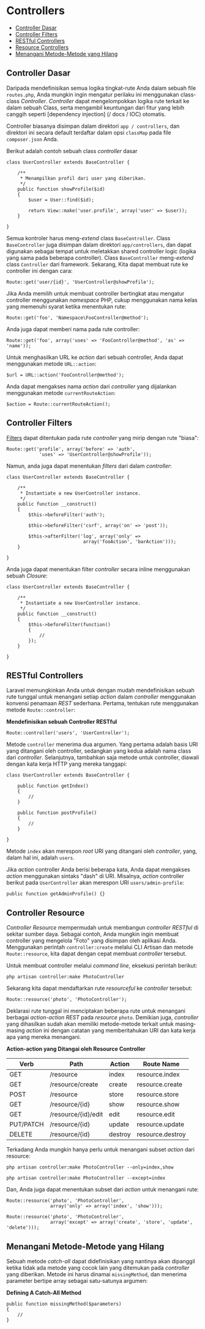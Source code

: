 # Controllers

- [Controller Dasar](#basic-controllers)
- [Controller Filters](#controller-filters)
- [RESTful Controllers](#restful-controllers)
- [Resource Controllers](#resource-controllers)
- [Menangani Metode-Metode yang Hilang](#handling-missing-methods)

<a name="basic-controllers"></a>
## Controller Dasar

Daripada mendefinisikan semua logika tingkat-rute Anda dalam sebuah file `routes.php`, Anda mungkin ingin mengatur perilaku ini menggunakan class-class *Controller*. *Controller* dapat mengelompokkan logika rute terkait ke dalam sebuah Class, serta mengambil keuntungan dari fitur yang lebih canggih seperti [dependency injection] (/ docs / IOC) otomatis.

Controller biasanya disimpan dalam direktori `app / controllers`, dan direktori ini secara default terdaftar dalam opsi `classMap` pada file `composer.json` Anda.

Berikut adalah contoh sebuah class *controller* dasar

	class UserController extends BaseController {

		/**
		 * Menampilkan profil dari user yang diberikan.
		 */
		public function showProfile($id)
		{
			$user = User::find($id);

			return View::make('user.profile', array('user' => $user));
		}

	}

Semua kontroler harus meng-*extend* class `BaseController`. Class `BaseController` juga disimpan dalam direktori `app/controllers`, dan dapat digunakan sebagai tempat untuk meletakkan shared controller logic (logika yang sama pada beberapa controller). Class `BaseController` meng-*extend* class `Controller` dari framework. Sekarang, Kita dapat membuat rute ke controller ini dengan cara:

	Route::get('user/{id}', 'UserController@showProfile');

Jika Anda memilih untuk membuat controller bertingkat atau mengatur controller menggunakan *namespace* PHP, cukup menggunakan nama kelas yang memenuhi syarat ketika menentukan rute:

	Route::get('foo', 'Namespace\FooController@method');

Anda juga dapat memberi nama pada rute controller:

	Route::get('foo', array('uses' => 'FooController@method', 'as' => 'name'));

Untuk menghasilkan URL ke *action* dari sebuah controller, Anda dapat menggunakan metode `URL::action`:

	$url = URL::action('FooController@method');

Anda dapat mengakses nama *action* dari *controller* yang dijalankan menggunakan metode `currentRouteAction`:

	$action = Route::currentRouteAction();

<a name="controller-filters"></a>
## Controller Filters

[Filters](/docs/routing#route-filters) dapat ditentukan pada rute *controller* yang mirip dengan rute "biasa":

	Route::get('profile', array('before' => 'auth',
				'uses' => 'UserController@showProfile'));

Namun, anda juga dapat menentukan *filters* dari dalam *controller*:

	class UserController extends BaseController {

		/**
		 * Instantiate a new UserController instance.
		 */
		public function __construct()
		{
			$this->beforeFilter('auth');

			$this->beforeFilter('csrf', array('on' => 'post'));

			$this->afterFilter('log', array('only' =>
								array('fooAction', 'barAction')));
		}

	}

Anda juga dapat menentukan filter *controller* secara inline menggunakan sebuah *Closure*:

	class UserController extends BaseController {

		/**
		 * Instantiate a new UserController instance.
		 */
		public function __construct()
		{
			$this->beforeFilter(function()
			{
				//
			});
		}

	}

<a name="restful-controllers"></a>
## RESTful Controllers

Laravel memungkinkan Anda untuk dengan mudah mendefinisikan sebuah rute tunggal untuk menangani setiap *action* dalam *controller* menggunakan konvensi penamaan *REST* sederhana. Pertama, tentukan rute menggunakan metode `Route::controller`:

**Mendefinisikan sebuah Controller RESTful**

	Route::controller('users', 'UserController');

Metode `controller` menerima dua argumen. Yang pertama adalah basis URI yang ditangani oleh controller, sedangkan yang kedua adalah nama class dari *controller*. Selanjutnya, tambahkan saja metode untuk controller, diawali dengan kata kerja HTTP yang mereka tanggapi:

	class UserController extends BaseController {

		public function getIndex()
		{
			//
		}

		public function postProfile()
		{
			//
		}

	}

Metode `index` akan merespon *root* URI yang ditangani oleh *controller*, yang, dalam hal ini, adalah `users`. 

Jika *action* controller Anda berisi beberapa kata, Anda dapat mengakses *action* menggunakan sintaks "dash" di URI. Misalnya, *action* controller berikut pada `UserController` akan merespon URI `users/admin-profile`:

	public function getAdminProfile() {}

<a name="resource-controllers"></a>
## Controller Resource

*Controller Resource* mempermudah untuk membangun *controller RESTful* di sekitar sumber daya. Sebagai contoh, Anda mungkin ingin membuat controller yang mengelola "Foto" yang disimpan oleh aplikasi Anda. Menggunakan perintah `controller:create` melalui CLI Artisan dan metode `Route::resource`, kita dapat dengan cepat membuat *controller* tersebut.

Untuk membuat controller melalui *command line*, eksekusi perintah berikut:

	php artisan controller:make PhotoController

Sekarang kita dapat mendaftarkan rute *resourceful* ke *controller* tersebut:

	Route::resource('photo', 'PhotoController');

Deklarasi rute tunggal ini menciptakan beberapa rute untuk menangani berbagai *action-action REST* pada *resource* `photo`. Demikian juga, *controller* yang dihasilkan sudah akan memiliki metode-metode terkait untuk masing-masing *action* ini dengan catatan yang memberitahukan URI dan kata kerja apa yang mereka menangani.

**Action-action yang Ditangai oleh Resource Controller**

Verb      | Path                  | Action       | Route Name
----------|-----------------------|--------------|---------------------
GET       | /resource             | index        | resource.index
GET       | /resource/create      | create       | resource.create
POST      | /resource             | store        | resource.store
GET       | /resource/{id}        | show         | resource.show
GET       | /resource/{id}/edit   | edit         | resource.edit
PUT/PATCH | /resource/{id}        | update       | resource.update
DELETE    | /resource/{id}        | destroy      | resource.destroy

Terkadang Anda mungkin hanya perlu untuk menangani subset *action* dari resource:

	php artisan controller:make PhotoController --only=index,show

	php artisan controller:make PhotoController --except=index

Dan, Anda juga dapat menentukan subset dari *action* untuk menangani rute:

	Route::resource('photo', 'PhotoController',
					array('only' => array('index', 'show')));

	Route::resource('photo', 'PhotoController',
					array('except' => array('create', 'store', 'update', 'delete')));

<a name="handling-missing-methods"></a>
## Menangani Metode-Metode yang Hilang

Sebuah metode *catch-all* dapat didefinisikan yang nantinya akan dipanggil ketika tidak ada metode yang cocok lain yang ditemukan pada *controller* yang diberikan. Metode ini harus dinamai `missingMethod`, dan menerima parameter bertipe array sebagai satu-satunya argumen:

**Defining A Catch-All Method**

	public function missingMethod($parameters)
	{
		//
	}